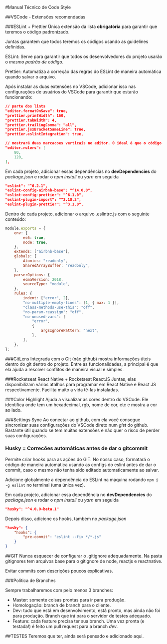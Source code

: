 #Manual Técnico de Code Style

##VSCode - Extensões recomendadas

###ESLint + Prettier
Única extensão da lista **obrigatória** para garantir que teremos o código padronizado.

Juntas garantem que todos teremos os códigos usando as guidelines definidas.

ESLint: Serve para garantir que todos os desenvolvedores do projeto usarão o _mesmo padrão de código_.

Prettier: Automatiza a correção das regras do ESLint de maneira automática quando salvar o arquivo.

Após instalar as duas extensões no VSCode, adicionar isso nas configurações de usuários do VSCode para garantir que estarão funcionando:

```json
// parte dos lints
"editor.formatOnSave": true,
"prettier.printWidth": 160,
"prettier.tabWidth": 4,
"prettier.trailingComma": "all",
"prettier.jsxBracketSameLine": true,
"prettier.eslintIntegration": true,

// mostrará duas marcacoes verticais no editor. O ideal é que o código nunca passe da primeira (80 colunas), mas ele não deve passar mesmo nunca da segunda.
"editor.rulers": [
    80,
    120,
],
```

Em cada projeto, adicionar essas dependências no **devDependencies** do _package.json_ e rodar o _npm install_ ou _yarn_ em seguida

```json
"eslint": "^6.2.1",
"eslint-config-airbnb-base": "^14.0.0",
"eslint-config-prettier": "^6.1.0",
"eslint-plugin-import": "^2.18.2",
"eslint-plugin-prettier": "^3.1.0",
```

Dentro de cada projeto, adicionar o arquivo .eslintrc.js com o seguinte conteúdo:

```javascript
module.exports = {
    env: {
        es6: true,
        node: true,
    },
    extends: ["airbnb-base"],
    globals: {
        Atomics: "readonly",
        SharedArrayBuffer: "readonly",
    },
    parserOptions: {
        ecmaVersion: 2018,
        sourceType: "module",
    },
    rules: {
        indent: ["error", 2],
        "no-multiple-empty-lines": [1, { max: 1 }],
        "class-methods-use-this": "off",
        "no-param-reassign": "off",
        "no-unused-vars": [
            "error",
            {
                argsIgnorePattern: "next",
            },
        ],
    },
};
```

###GitLens
Integrada com o Git (não github) mostra informações úteis dentro do git dentro do projeto. Entre as funcionalidades, a principal é que ela ajuda a resolver conflitos de maneira visual e simples.

###Rocketseat React Native + Rocketseat ReactJS
Juntas, elas disponibilizam vários atalhos para programar em React Native e React JS respectivamente. Facilita muito a vida tê-las instaladas.

###Color Highlight
Ajuda a visualizar as cores dentro do VSCode. Ele identifica onde tem um hexadecimal, rgb, nome de cor, etc e mostra a cor ao lado.

###Settings Sync
Ao conectar ao github, com ela você consegue sincronizar suas configurações do VSCode direto num _gist_ do github. Bastante útil quando se tem muitas extensões e não quer o risco de perder suas configurações.

### Husky = Correcões automáticas antes de dar o gitcommit

Permite criar hooks para as ações do GIT. No nosso caso, formatará o código de maneira automática usando as configs do eslint antes de dar o commit, caso o mesmo não tenha sido editado automaticamente ao salvar.

Adicione globalmente a dependência do ESLint na máquina rodando `npm i -g eslint` no terminal (uma única vez).

Em cada projeto, adicionar essa dependência no **devDependencies** do _package.json_ e rodar o _npm install_ ou _yarn_ em seguida

```json
"husky": "^4.0.0-beta.1"
```

Depois disso, adicione os hooks, também no _package.json_

```json
"husky": {
    "hooks": {
        "pre-commit": "eslint --fix */*.js"
    }
}
```

##GIT
Nunca esquecer de configurar o .gitignore adequadamente. Na pasta gitignores tem arquivos base para o gitignore de node, reactjs e reactnative.

Evitar commits com descrições poucos explicativas.

###Política de Branches

Sempre trabalharemos com pelo menos 3 branches:

-   Master: somente coisas prontas para ir para produção.
-   Homologação: branch de branch para o cliente.
-   Dev: tudo que está em desenvolvimento, está pronto, mas ainda não foi para produção. Branch que irá para o servidor de testes adequado.
-   Feature: cada feature precisa ter sua branch. Uma vez pronta (e testada!) é feito um pull request para a branch _dev_.

##TESTES
Teremos que ter, ainda será pensado e adicionado aqui.
